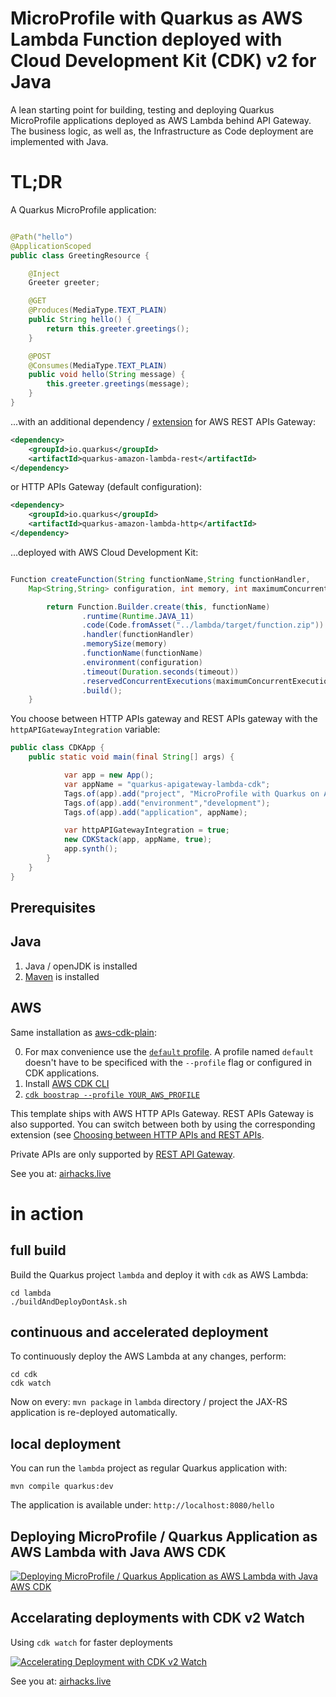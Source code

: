 # MicroProfile with Quarkus as AWS Lambda Function deployed with Cloud Development Kit (CDK) v2 for Java

A lean starting point for building, testing and deploying Quarkus MicroProfile applications deployed as AWS Lambda behind API Gateway.
The business logic, as well as, the Infrastructure as Code deployment are implemented with Java.

# TL;DR

A Quarkus MicroProfile application:

```java

@Path("hello")
@ApplicationScoped
public class GreetingResource {

    @Inject
    Greeter greeter;

    @GET
    @Produces(MediaType.TEXT_PLAIN)
    public String hello() {
        return this.greeter.greetings();
    }

    @POST
    @Consumes(MediaType.TEXT_PLAIN)
    public void hello(String message) {
        this.greeter.greetings(message);
    }
}
```
...with an additional dependency / [extension](https://quarkus.io/guides/amazon-lambda-http) for AWS REST APIs Gateway:

```xml
<dependency>
    <groupId>io.quarkus</groupId>
    <artifactId>quarkus-amazon-lambda-rest</artifactId>
</dependency>
```

or HTTP APIs Gateway (default configuration):

```xml
<dependency>
    <groupId>io.quarkus</groupId>
    <artifactId>quarkus-amazon-lambda-http</artifactId>
</dependency>
```

...deployed with AWS Cloud Development Kit:

```java

Function createFunction(String functionName,String functionHandler, 
    Map<String,String> configuration, int memory, int maximumConcurrentExecution, int timeout) {

        return Function.Builder.create(this, functionName)
                .runtime(Runtime.JAVA_11)
                .code(Code.fromAsset("../lambda/target/function.zip"))
                .handler(functionHandler)
                .memorySize(memory)
                .functionName(functionName)
                .environment(configuration)
                .timeout(Duration.seconds(timeout))
                .reservedConcurrentExecutions(maximumConcurrentExecution)
                .build();
    }
```
You choose between HTTP APIs gateway and REST APIs gateway with the `httpAPIGatewayIntegration` variable:

``` java
public class CDKApp {
    public static void main(final String[] args) {

            var app = new App();
            var appName = "quarkus-apigateway-lambda-cdk";
            Tags.of(app).add("project", "MicroProfile with Quarkus on AWS Lambda");
            Tags.of(app).add("environment","development");
            Tags.of(app).add("application", appName);

            var httpAPIGatewayIntegration = true;
            new CDKStack(app, appName, true);
            app.synth();
        }
    }
}
```

## Prerequisites

## Java

1. Java / openJDK is installed
2. [Maven](https://maven.apache.org/) is installed

## AWS 

Same installation as [aws-cdk-plain](https://github.com/AdamBien/aws-cdk-plain):

0. For max convenience use the [`default` profile](https://docs.aws.amazon.com/cli/latest/userguide/cli-configure-profiles.html). A profile named `default` doesn't have to be specificed with the `--profile` flag or configured in CDK applications.
1. Install [AWS CDK CLI](https://docs.aws.amazon.com/cdk/latest/guide/getting_started.html)
2. [`cdk boostrap --profile YOUR_AWS_PROFILE`](https://docs.aws.amazon.com/cdk/latest/guide/bootstrapping.html)

This template ships with AWS HTTP APIs Gateway. REST APIs Gateway is also supported. You can switch between both by using the corresponding extension (see [Choosing between HTTP APIs and REST APIs](https://docs.aws.amazon.com/apigateway/latest/developerguide/http-api-vs-rest.html). 

Private APIs are only supported by [REST API Gateway](https://docs.aws.amazon.com/apigateway/latest/developerguide/apigateway-private-apis.html).

See you at: [airhacks.live](https://airhacks.live)

# in action

## full build

Build the Quarkus project `lambda` and deploy it with `cdk` as AWS Lambda:

```
cd lambda
./buildAndDeployDontAsk.sh
```

## continuous and accelerated deployment

To continuously deploy the AWS Lambda at any changes, perform: 

```
cd cdk
cdk watch
```

Now on every: `mvn package` in `lambda` directory / project the JAX-RS application is re-deployed automatically.

## local deployment

You can run the `lambda` project as regular Quarkus application with:

`mvn compile quarkus:dev`

The application is available under: `http://localhost:8080/hello`

## Deploying MicroProfile / Quarkus Application as AWS Lambda with Java AWS CDK

[![Deploying MicroProfile / Quarkus Application as AWS Lambda with Java AWS CDK](https://i.ytimg.com/vi/NA0WjIgp4CQ/mqdefault.jpg)](https://www.youtube.com/embed/NA0WjIgp4CQ?rel=0)


## Accelarating deployments with CDK v2 Watch


Using `cdk watch` for faster deployments

[![Accelerating Deployment with CDK v2 Watch](https://i.ytimg.com/vi/SK7ic9wTYqU/mqdefault.jpg)](https://www.youtube.com/embed/SK7ic9wTYqU?rel=0)

See you at: [airhacks.live](https://airhacks.live)
